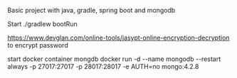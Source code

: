 Basic project with java, gradle, spring boot and mongodb

Start
 ./gradlew bootRun

 https://www.devglan.com/online-tools/jasypt-online-encryption-decryption
 to encrypt password
 
 start docker container mongdb
 docker run -d --name mongodb --restart always -p 27017:27017 -p 28017:28017 -e AUTH=no mongo:4.2.8
